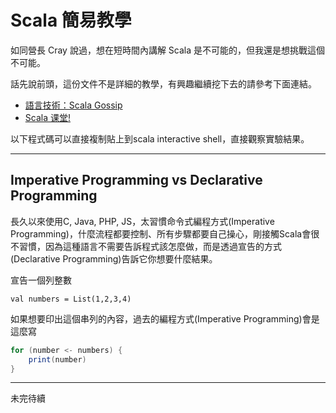 # Scala 簡易教學 #

如同營長 Cray 說過，想在短時間內講解 Scala 是不可能的，但我還是想挑戰這個不可能。

話先說前頭，這份文件不是詳細的教學，有興趣繼續挖下去的請參考下面連結。

- [語言技術：Scala Gossip](http://openhome.cc/Gossip/Scala/)
- [Scala 课堂!](https://twitter.github.io/scala_school/zh_cn/)

以下程式碼可以直接複制貼上到scala interactive shell，直接觀察實驗結果。
___
## Imperative Programming vs Declarative Programming ##

長久以來使用C, Java, PHP, JS，太習慣命令式編程方式(Imperative Programming)，什麼流程都要控制、所有步驟都要自己操心，剛接觸Scala會很不習慣，因為這種語言不需要告訴程式該怎麼做，而是透過宣告的方式(Declarative Programming)告訴它你想要什麼結果。

宣告一個列整數
```
val numbers = List(1,2,3,4)
```

如果想要印出這個串列的內容，過去的編程方式(Imperative Programming)會是這麼寫
```scala
for (number <- numbers) {
	print(number)
}
```

___
未完待續
